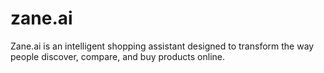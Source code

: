 # zane.ai
Zane.ai is an intelligent shopping assistant designed to transform the way people discover, compare, and buy products online.
